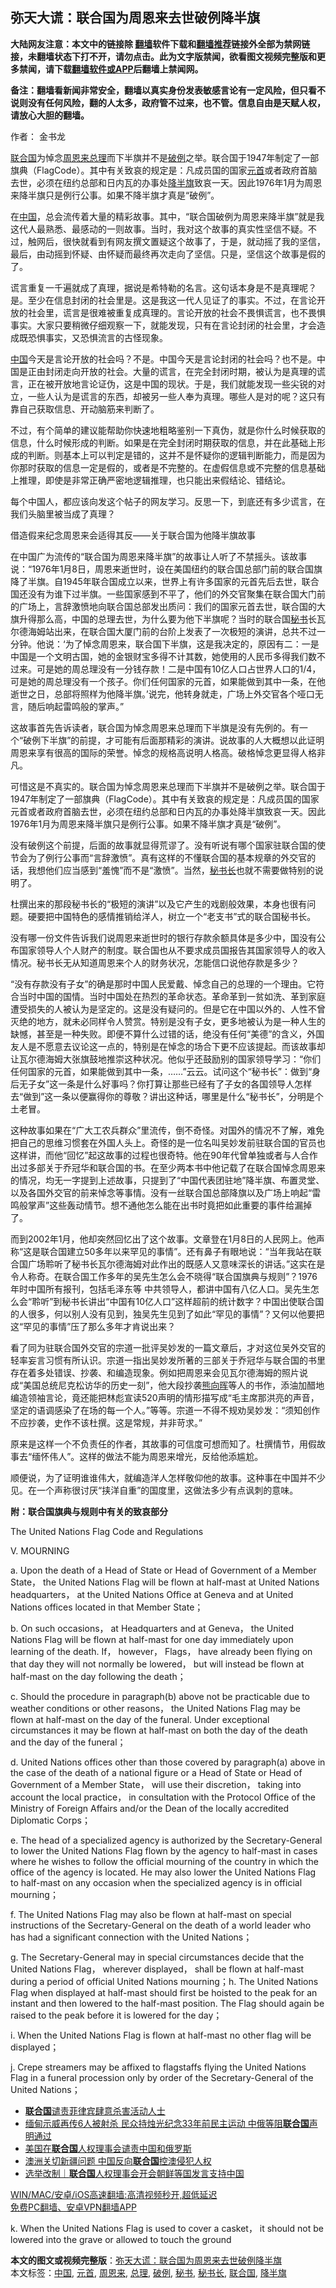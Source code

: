  <h2>弥天大谎：联合国为周恩来去世破例降半旗</h2> <p class="notice"><b>大陆网友注意：本文中的链接除 <a href="https://github.com/bannedbook/fanqiang" >翻墙</a>软件下载和<a href="https://github.com/killgcd/justmysocks/blob/master/README.md">翻墙推荐</a>链接外全部为禁网链接，未翻墙状态下打不开，请勿点击。此为文字版禁闻，欲看图文视频完整版和更多禁闻，请下载<a href="https://github.com/bannedbook/fanqiang">翻墙软件或APP</a>后翻墙上禁闻网。</p><p>备注：翻墙看新闻非常安全，翻墙以真实身份发表敏感言论有一定风险，但只看不说则没有任何风险，翻的人太多，政府管不过来，也不管。信息自由是天赋人权，请放心大胆的翻墙。</b></p>  <div class="entry"> <p>作者： 金书龙</p> <p id="summary"><a href="https://www.bannedbook.org/bnews/tag/%e8%81%94%e5%90%88%e5%9b%bd/" class="st_tag internal_tag" rel="tag" title="标签 联合国 下的日志">联合国</a>为悼念<a href="https://www.bannedbook.org/bnews/tag/%e5%91%a8%e6%81%a9%e6%9d%a5/" class="st_tag internal_tag" rel="tag" title="标签 周恩来 下的日志">周恩来</a><a href="https://www.bannedbook.org/bnews/tag/%e6%80%bb%e7%90%86/" class="st_tag internal_tag" rel="tag" title="标签 总理 下的日志">总理</a>而下半旗并不是<a href="https://www.bannedbook.org/bnews/tag/%E7%A0%B4%E4%BE%8B/" class="st_tag internal_tag" rel="tag" title="标签 破例 下的日志">破例</a>之举。联合国于1947年制定了一部旗典（FlagCode）。其中有关致哀的规定是：凡成员国的国家<a href="https://www.bannedbook.org/bnews/tag/%E5%85%83%E9%A6%96/" class="st_tag internal_tag" rel="tag" title="标签 元首 下的日志">元首</a>或者政府首脑去世，必须在纽约总部和日内瓦的办事处<a href="https://www.bannedbook.org/bnews/tag/%E9%99%8D%E5%8D%8A%E6%97%97/" class="st_tag internal_tag" rel="tag" title="标签 降半旗 下的日志">降半旗</a>致哀一天。因此1976年1月为周恩来降半旗只是例行公事。如果不降半旗才真是“破例”。</p> <p>在<span class='wp_keywordlink_affiliate'><a href="https://www.bannedbook.org/" title="中国" target="_blank">中国</a></span>，总会流传着大量的精彩故事。其中，“联合国破例为周恩来降半旗”就是我这代人最熟悉、最感动的一则故事。当时，我对这个故事的真实性坚信不疑。不过，触网后，很快就看到有网友撰文置疑这个故事了，于是，就动摇了我的坚信，最后，由动摇到怀疑、由怀疑而最终再次走向了坚信。只是，坚信这个故事是假的了。</p> <p>谎言重复一千遍就成了真理，据说是希特勒的名言。这句话本身是不是真理呢？是。至少在信息封闭的社会里是。这是我这一代人见证了的事实。不过，在言论开放的社会里，谎言是很难被重复成真理的。言论开放的社会不畏惧谎言，也不畏惧事实。大家只要稍微仔细观察一下，就能发现，只有在言论封闭的社会里，才会造成既恐惧事实，又恐惧流言的古怪现象。</p> <p><a href="https://www.bannedbook.org/bnews/tag/%E4%B8%AD%E5%9B%BD/" class="st_tag internal_tag" rel="tag" title="标签 中国 下的日志">中国</a>今天是言论开放的社会吗？不是。中国今天是言论封闭的社会吗？也不是。中国是正由封闭走向开放的社会。大量的谎言，在完全封闭时期，被认为是真理的谎言，正在被开放地言论证伪，这是中国的现状。于是，我们就能发现一些尖锐的对立，一些人认为是谎言的东西，却被另一些人奉为真理。哪些人是对的呢？这只有靠自己获取信息、开动脑筋来判断了。</p> <p>不过，有个简单的建议能帮助你快速地粗略鉴别一下真伪，就是你什么时候获取的信息，什么时候形成的判断。如果是在完全封闭时期获取的信息，并在此基础上形成的判断。则基本上可以判定是错的，这并不是怀疑你的逻辑判断能力，而是因为你那时获取的信息一定是假的，或者是不完整的。在虚假信息或不完整的信息基础上推理，即使是非常正确严密地逻辑推理，也只能出来假结论、错结论。</p> <p>每个中国人，都应该向发这个帖子的网友学习。反思一下，到底还有多少谎言，在我们头脑里被当成了真理？</p> <p>借造假来纪念周恩来会适得其反——关于联合国为他降半旗故事</p>  <p>在中国广为流传的“联合国为周恩来降半旗”的故事让人听了不禁摇头。该故事说：“1976年1月8日，周恩来逝世时，设在美国纽约的联合国总部门前的联合国旗降了半旗。自1945年联合国成立以来，世界上有许多国家的元首先后去世，联合国还没有为谁下过半旗。一些国家感到不平了，他们的外交官聚集在联合国大门前的广场上，言辞激愤地向联合国总部发出质问：我们的国家元首去世，联合国的大旗升得那么高，中国的总理去世，为什么要为他下半旗呢？当时的联合国<a href="https://www.bannedbook.org/bnews/tag/%E7%A7%98%E4%B9%A6/" class="st_tag internal_tag" rel="tag" title="标签 秘书 下的日志">秘书</a>长瓦尔德海姆站出来，在联合国大厦门前的台阶上发表了一次极短的演讲，总共不过一分钟。他说：‘为了悼念周恩来，联合国下半旗，这是我决定的，原因有二：一是中国是一个文明古国，她的金银财宝多得不计其数，她使用的人民币多得我们数不过来。可是她的周总理没有一分钱存款！二是中国有10亿人口占世界人口的1/4，可是她的周总理没有一个孩子。你们任何国家的元首，如果能做到其中一条，在他逝世之日，总部将照样为他降半旗。’说完，他转身就走，广场上外交官各个哑口无言，随后响起雷鸣般的掌声。”</p> <p>这故事首先告诉读者，联合国为悼念周恩来总理而下半旗是没有先例的。有一个“破例下半旗”的前提，才可能有后面那精彩的演讲。说故事的人大概想以此证明周恩来享有很高的国际的荣誉。悼念的规格高说明人格高。破格悼念更显得人格非凡。</p> <p>可惜这是不真实的。联合国为悼念周恩来总理而下半旗并不是破例之举。联合国于1947年制定了一部旗典（FlagCode）。其中有关致哀的规定是：凡成员国的国家元首或者政府首脑去世，必须在纽约总部和日内瓦的办事处降半旗致哀一天。因此1976年1月为周恩来降半旗只是例行公事。如果不降半旗才真是“破例”。</p> <p>没有破例这个前提，后面的故事就显得荒谬了。没有听说有哪个国家驻联合国的使节会为了例行公事而“言辞激愤”。真有这样的不懂联合国的基本规章的外交官的话，我想他们应当感到“羞愧”而不是“激愤”。当然，<a href="https://www.bannedbook.org/bnews/tag/%E7%A7%98%E4%B9%A6%E9%95%BF/" class="st_tag internal_tag" rel="tag" title="标签 秘书长 下的日志">秘书长</a>也就不需要做特别的说明了。</p> <p>杜撰出来的那段秘书长的“极短的演讲”以及它产生的戏剧般效果，本身也很有问题。硬要把中国特色的感情推销给洋人，树立一个“老支书”式的联合国秘书长。</p> <p>没有哪一份文件告诉我们说周恩来逝世时的银行存款余额具体是多少中，国没有公布国家领导人个人财产的制度。联合国也从不要求成员国报告其国家领导人的收入情况。秘书长无从知道周恩来个人的财务状况，怎能信口说他存款是多少？</p> <p>“没有存款没有子女”的确是那时中国人民爱戴、悼念自己的总理的一个理由。它符合当时中国的国情。当时中国处在热烈的革命状态。革命革到一贫如洗、革到家庭遭受损失的人被认为是坚定的。这是没有疑问的。但是它在中国以外的、人性不曾灭绝的地方，就未必同样令人赞赏。特别是没有子女，更多地被认为是一种人生的缺憾，甚至是一种失败。即便不算什么过错的话，绝没有任何“美德”的含义，外国友人是不愿意去议论这一点的，特别是在悼念的场合下更不应该提起。而该故事却让瓦尔德海姆大张旗鼓地推崇这种状况。他似乎还鼓励别的国家领导学习：“你们任何国家的元首，如果能做到其中一条，……”云云。试问这个“秘书长”：做到“身后无子女”这一条是什么好事吗？你打算让那些已经有了子女的各国领导人怎样去“做到”这一条以便赢得你的尊敬？讲出这种话，哪里是什么“秘书长”，分明是个土老冒。</p> <p>这种故事如果在“广大工农兵群众”里流传，倒不奇怪。对国外的情况不了解，难免把自己的思维习惯套在外国人头上。奇怪的是一位名叫吴妙发前驻联合国的官员也这样讲，而他“回忆”起这故事的过程也很奇特。他在90年代曾单独或者与人合作出过多部关于乔冠华和联合国的书。在至少两本书中他记载了在联合国悼念周恩来的情况，均无一字提到上述故事，只提到了“中国代表团驻地”降半旗、布置灵堂、以及各国外交官的前来悼念等事情。没有一丝联合国总部降旗以及广场上响起“雷鸣般掌声”这些轰动情节。想不通他怎么能在出书时竟把如此重要的事件给漏掉了。</p>  <p>而到2002年1月，他却突然回忆出了这个故事。文章登在1月8日的人民网上。他声称“这是联合国建立50多年以来罕见的事情”。还有鼻子有眼地说：“当年我站在联合国广场聆听了秘书长瓦尔德海姆对此作出的既感人又意味深长的讲话。”这实在是令人称奇。在联合国工作多年的吴先生怎么会不晓得“联合国旗典与规则”？1976年时中国所有报刊，包括毛泽东等 中共领导人，都讲中国有八亿人口。吴先生怎么会“聆听”到秘书长讲出“中国有10亿人口”这样超前的统计数字？中国出使联合国的人很多，何以别人没有见到，独吴先生见到了如此“罕见的事情”？又何以他要把这“罕见的事情”压了那么多年才肯说出来？</p> <p>看了同为驻联合国外交官的宗道一批评吴妙发的一篇文章后，才对这位吴外交官的轻率妄言习惯有所认识。宗道一指出吴妙发所著的三部关于乔冠华与联合国的书里存在着多处错误、抄袭、和编造现象。例如把周恩来会见瓦尔德海姆的照片说成“美国总统尼克松访华的历史一刻”，他大段抄袭<span class='wp_keywordlink'><a href="https://www.bannedbook.org/forum2/topic1168.html" title="熊向晖： 我的情报与外交生涯 （中共黨史出版社 1999）" target="_blank">熊向晖</a></span>等人的书作，添油加醋地编造领袖言论，竟还能把林彪宣读520声明的情形描写成“毛主席那洪亮的声音，坚定的语调感染了在场的每一个人。”等等。宗道一不得不规劝吴妙发：“须知创作不应抄袭，史作不该杜撰。这是常规，并非苛求。”</p> <p>原来是这样一个不负责任的作者，其故事的可信度可想而知了。杜撰情节，用假故事去“缅怀伟人”。这样的做法不能为周恩来增光，反给他添尴尬。</p> <p>顺便说，为了证明谁谁伟大，就编造洋人怎样敬仰他的故事。这种事在中国并不少见。在一个声称很讨厌“挟洋自重”的国度里，这做法多少有点讽刺的意味。</p> <p><strong>附：联合国旗典与规则中有关的致哀部分</strong></p> <p>The United Nations Flag Code and Regulations</p> <p>V. MOURNING</p> <p>a. Upon the death of a Head of State or Head of Government of a Member State， the United Nations Flag will be flown at half-mast at United Nations headquarters， at the United Nations Office at Geneva and at United Nations offices located in that Member State；</p>  <p>b. On such occasions， at Headquarters and at Geneva， the United Nations Flag will be flown at half-mast for one day immediately upon learning of the death. If， however， Flags， have already been flying on that day they will not normally be lowered， but will instead be flown at half-mast on the day following the death；</p> <p>c. Should the procedure in paragraph(b) above not be practicable due to weather conditions or other reasons， the United Nations Flag may be flown at half-mast on the day of the funeral. Under exceptional circumstances it may be flown at half-mast on both the day of the death and the day of the funeral；</p> <p>d. United Nations offices other than those covered by paragraph(a) above in the case of the death of a national figure or a Head of State or Head of Government of a Member State， will use their discretion， taking into account the local practice， in consultation with the Protocol Office of the Ministry of Foreign Affairs and/or the Dean of the locally accredited Diplomatic Corps；</p> <p>e. The head of a specialized agency is authorized by the Secretary-General to lower the United Nations Flag flown by the agency to half-mast in cases where he wishes to follow the official mourning of the country in which the office of the agency is located. He may also lower the United Nations Flag to half-mast on any occasion when the specialized agency is in official mourning；</p> <p>f. The United Nations Flag may also be flown at half-mast on special instructions of the Secretary-General on the death of a world leader who has had a significant connection with the United Nations；</p> <p>g. The Secretary-General may in special circumstances decide that the United Nations Flag， wherever displayed， shall be flown at half-mast during a period of official United Nations mourning；h. The United Nations Flag when displayed at half-mast should first be hoisted to the peak for an instant and then lowered to the half-mast position. The Flag should again be raised to the peak before it is lowered for the day；</p> <p>i. When the United Nations Flag is flown at half-mast no other flag will be displayed；</p> <p>j. Crepe streamers may be affixed to flagstaffs flying the United Nations Flag in a funeral procession only by order of the Secretary-General of the United Nations；</p>  <ul class='op-related-articles' title='相关阅读'> <li><a href='https://www.bannedbook.org/bnews/worldnews/20210314/1504518.html' target='_blank'><b>联合国</b>谴责菲律宾肆意杀害活动人士</a></li> <li><a href='https://www.bannedbook.org/bnews/comments/20210314/1504431.html' target='_blank'>缅甸示威再传6人被射杀 民众持烛光纪念33年前民主运动 中俄等阻<b>联合国</b>声明通过</a></li> <li><a href='https://www.bannedbook.org/bnews/headline/20210313/1504410.html' target='_blank'>美国在<b>联合国</b>人权理事会谴责中国和俄罗斯</a></li> <li><a href='https://www.bannedbook.org/bnews/worldnews/20210313/1504403.html' target='_blank'>澳洲关切新疆问题 中国反向<b>联合国</b>控澳侵犯人权</a></li> <li><a href='https://www.bannedbook.org/bnews/baitai/20210313/1504321.html' target='_blank'>选举改制｜<b>联合国</b>人权理事会开会朝鲜等国发言支持中国</a></li> </ul> <p class="texttj"> <a href="https://github.com/bannedbook/fanqiang/wiki/V2ray%E6%9C%BA%E5%9C%BA" target="_blank">WIN/MAC/安卓/iOS高速翻墙:高清视频秒开,超低延迟</a><br/> <a href="https://github.com/bannedbook/fanqiang/wiki/%E7%A6%81%E9%97%BB%E7%BD%91%E5%AE%89%E5%8D%93%E7%BF%BB%E5%A2%99%E6%96%B0%E9%97%BBAPP" target="_blank">免费PC翻墙、安卓VPN翻墙APP</a></p><p>k. When the United Nations Flag is used to cover a casket， it should not be lowered into the grave or allowed to touch the ground</p><a name='sharetosocial'></a>       <div><b>本文的图文或视频完整版</b>：<a href='https://www.bannedbook.org/bnews/lifebaike/20210315/1505220.html'>弥天大谎：联合国为周恩来去世破例降半旗</a></div>  </div><!--END ENTRY--> <div class="postfooter"> <div>本文标签：<a href="https://www.bannedbook.org/bnews/tag/%E4%B8%AD%E5%9B%BD/" rel="tag">中国</a>, <a href="https://www.bannedbook.org/bnews/tag/%E5%85%83%E9%A6%96/" rel="tag">元首</a>, <a href="https://www.bannedbook.org/bnews/tag/%e5%91%a8%e6%81%a9%e6%9d%a5/" rel="tag">周恩来</a>, <a href="https://www.bannedbook.org/bnews/tag/%e6%80%bb%e7%90%86/" rel="tag">总理</a>, <a href="https://www.bannedbook.org/bnews/tag/%E7%A0%B4%E4%BE%8B/" rel="tag">破例</a>, <a href="https://www.bannedbook.org/bnews/tag/%E7%A7%98%E4%B9%A6/" rel="tag">秘书</a>, <a href="https://www.bannedbook.org/bnews/tag/%E7%A7%98%E4%B9%A6%E9%95%BF/" rel="tag">秘书长</a>, <a href="https://www.bannedbook.org/bnews/tag/%e8%81%94%e5%90%88%e5%9b%bd/" rel="tag">联合国</a>, <a href="https://www.bannedbook.org/bnews/tag/%E9%99%8D%E5%8D%8A%E6%97%97/" rel="tag">降半旗</a></div>  </div><!--END POSTFOOTER--> 